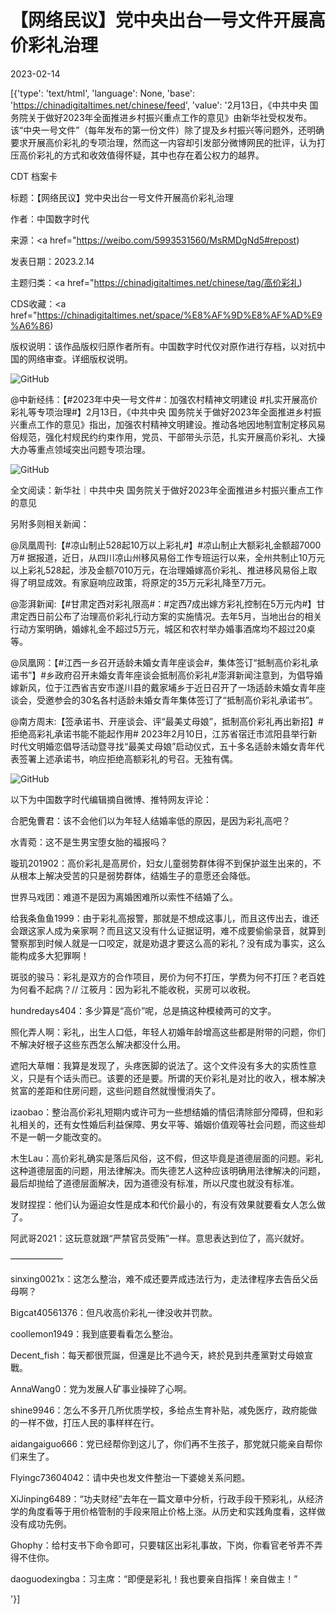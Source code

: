 # 【网络民议】党中央出台一号文件开展高价彩礼治理

2023-02-14

[{'type': 'text/html', 'language': None, 'base': 'https://chinadigitaltimes.net/chinese/feed', 'value': '2月13日，《中共中央 国务院关于做好2023年全面推进乡村振兴重点工作的意见》由新华社受权发布。该“中央一号文件”（每年发布的第一份文件）除了提及乡村振兴等问题外，还明确要求开展高价彩礼的专项治理，然而这一内容却引发部分微博网民的批评，认为打压高价彩礼的方式和收效值得怀疑，其中也存在着公权力的越界。



CDT 档案卡

标题：【网络民议】党中央出台一号文件开展高价彩礼治理

作者：中国数字时代

来源：<a href="https://weibo.com/5993531560/MsRMDgNd5#repost)

发表日期：2023.2.14

主题归类：<a href="https://chinadigitaltimes.net/chinese/tag/高价彩礼)

CDS收藏：<a href="https://chinadigitaltimes.net/space/%E8%AF%9D%E8%AF%AD%E9%A6%86)

版权说明：该作品版权归原作者所有。中国数字时代仅对原作进行存档，以对抗中国的网络审查。详细版权说明。





![GitHub](https://chinadigitaltimes.net/chinese/files/2023/02/image-1676377861547.png)



@中新经纬：【#2023年中央一号文件#：加强农村精神文明建设 #扎实开展高价彩礼等专项治理#】2月13日，《中共中央 国务院关于做好2023年全面推进乡村振兴重点工作的意见》指出，加强农村精神文明建设。推动各地因地制宜制定移风易俗规范，强化村规民约约束作用，党员、干部带头示范，扎实开展高价彩礼、大操大办等重点领域突出问题专项治理。

![GitHub](https://chinadigitaltimes.net/chinese/files/2023/02/image-1676374891567.png)



全文阅读：新华社｜中共中央 国务院关于做好2023年全面推进乡村振兴重点工作的意见

另附多则相关新闻：



@凤凰周刊:【#凉山制止528起10万以上彩礼#】#凉山制止大额彩礼金额超7000万# 据报道，近日，从四川凉山州移风易俗工作专班运行以来，全州共制止10万元以上彩礼528起，涉及金额7010万元，在治理婚嫁高价彩礼、推进移风易俗上取得了明显成效。有家庭响应政策，将原定的35万元彩礼降至7万元。

@澎湃新闻:【#甘肃定西对彩礼限高#：#定西7成出嫁方彩礼控制在5万元内#】甘肃定西日前公布了治理高价彩礼行动方案的实施情况。去年5月，当地出台的相关行动方案明确，婚嫁礼金不超过5万元，城区和农村举办婚事酒席均不超过20桌等。

@凤凰网：【#江西一乡召开适龄未婚女青年座谈会#，集体签订“抵制高价彩礼承诺书”】#乡政府召开未婚女青年座谈会抵制高价彩礼#澎湃新闻注意到，为倡导婚嫁新风，位于江西省吉安市遂川县的戴家埔乡于近日召开了一场适龄未婚女青年座谈会，受邀参会的30名各村适龄未婚女青年集体签订了“抵制高价彩礼承诺书”。

@南方周末:【签承诺书、开座谈会、评“最美丈母娘”，抵制高价彩礼再出新招】#拒绝高彩礼承诺书能不能起作用# 2023年2月10日，江苏省宿迁市沭阳县举行新时代文明婚恋倡导活动暨寻找“最美丈母娘”启动仪式，五十多名适龄未婚女青年代表签署上述承诺书，响应拒绝高额彩礼的号召。无独有偶。



![GitHub](https://chinadigitaltimes.net/chinese/files/2023/02/image-1676376981603.png)

以下为中国数字时代编辑摘自微博、推特网友评论：



合肥兔曹君：该不会他们以为年轻人结婚率低的原因，是因为彩礼高吧？

水青菀：这不是生男宝堕女胎的福报吗？

璇玑201902：高价彩礼是高房价，妇女儿童弱势群体得不到保护滋生出来的，不从根本上解决受苦的只是弱势群体，结婚生子的意愿还会降低。

世界马戏团：难道不是因为离婚困难所以索性不结婚了么。

给我条鱼鱼1999：由于彩礼高报警，那就是不想成这事儿，而且这传出去，谁还会跟这家人成为亲家啊？而且这又没有什么证据证明，难不成要偷偷录音，就算到警察那到时候人就是一口咬定，就是劝退才要这么高的彩礼？没有成为事实，这么能构成多大犯罪啊！

斑驳的骏马：彩礼是双方的合作项目，房价为何不打压，学费为何不打压？老百姓为何看不起病？// 江筱月：因为彩礼不能收税，买房可以收税。

hundredays404：多少算是“高价”呢，总是搞这种模棱两可的文字。

照化弄人啊：彩礼，出生人口低，年轻人初婚年龄增高这些都是附带的问题，你们不解决好根子这些东西怎么解决都没什么用。

遮阳大草帽：我算是发现了，头疼医脚的说法了。这个文件没有多大的实质性意义，只是有个话头而已。该要的还是要。所谓的天价彩礼是对比的收入，根本解决贫富的差距和住房问题，这些问题自然就慢慢消失了。

izaobao：整治高价彩礼短期内或许可为一些想结婚的情侣清除部分障碍，但和彩礼相关的，还有女性婚后利益保障、男女平等、婚姻价值观等社会问题，而这些却不是一朝一夕能改变的。

木生Lau：高价彩礼确实是落后风俗，这不假，但这毕竟是道德层面的问题。彩礼这种道德层面的问题，用法律解决。而失德艺人这种应该明确用法律解决的问题，最后却抛给了道德层面解决，因为道德没有标准，所以尺度也就没有标准。

发财捏捏：他们认为逼迫女性是成本和代价最小的，有没有效果就要看女人怎么做了。

阿武哥2021：这玩意就跟“严禁官员受贿”一样。意思表达到位了，高兴就好。

——————

sinxing0021x：这怎么整治，难不成还要弄成违法行为，走法律程序去告岳父岳母啊？

Bigcat40561376：但凡收高价彩礼一律没收并罚款。

coollemon1949：我到底要看看怎么整治。

Decent_fish：每天都很荒誕，但還是比不過今天，終於見到共產黨對丈母娘宣戰。

AnnaWang0：党为发展人矿事业操碎了心啊。

shine9946：怎么不多开几所优质学校，多给点生育补贴，减免医疗，政府能做的一样不做，打压人民的事样样在行。

aidangaiguo666：党已经帮你到这儿了，你们再不生孩子，那党就只能亲自帮你们来生了。

Flyingc73604042：请中央也发文件整治一下婆媳关系问题。

XiJinping6489：“功夫财经”去年在一篇文章中分析，行政手段干预彩礼，从经济学的角度看等于用价格管制的手段来阻止价格上涨。从历史和实践角度看，这样做没有成功先例。

Ghophy：给村支书下命令即可，只要辖区出彩礼事故，下岗，你看官老爷弄不弄得不住你。

daoguodexingba：习主席：“即便是彩礼！我也要亲自指挥！亲自做主！”

'}]